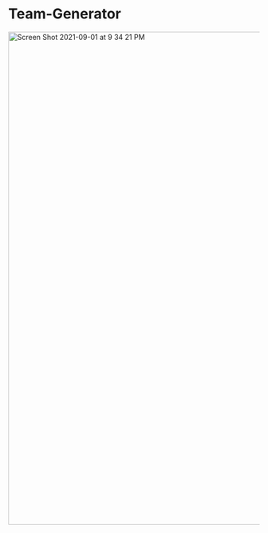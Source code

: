 # Team-Generator
<img width="987" alt="Screen Shot 2021-09-01 at 9 34 21 PM" src="https://user-images.githubusercontent.com/87398458/131777676-f2f3548d-d6ca-44e6-abed-4341dc3f3684.png">




